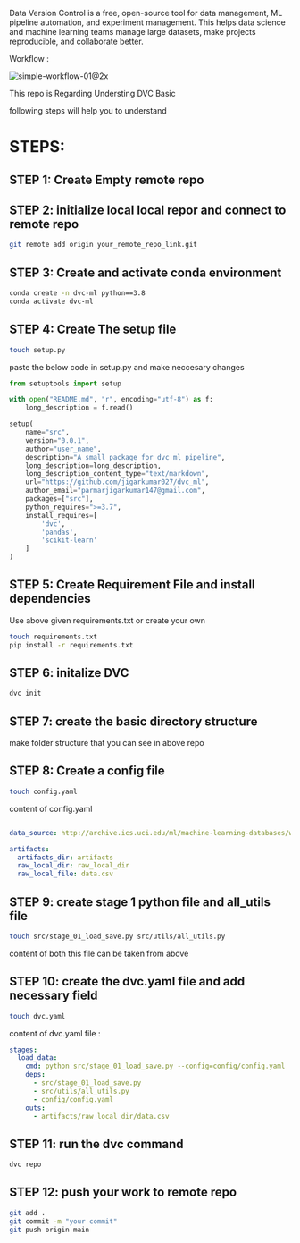 Data Version Control is a free, open-source tool for data management, ML pipeline automation, and experiment management. This helps data science and machine learning teams manage large datasets, make projects reproducible, and collaborate better.

Workflow : 

![simple-workflow-01@2x](https://github.com/jigarkumar027/dvc_ml/assets/53794122/16ceac24-e063-4055-9a88-c82557b5f343)


This repo is Regarding Understing DVC Basic 

following steps will help you to understand 
# STEPS:

## STEP 1: Create Empty remote repo 

## STEP 2: initialize local local repor and connect to remote repo

```bash 
git remote add origin your_remote_repo_link.git
```

## STEP 3: Create and activate conda environment 

```bash
conda create -n dvc-ml python==3.8 
conda activate dvc-ml
```

## STEP 4: Create The setup file 
```bash
touch setup.py
```

paste the below code in setup.py and make neccesary changes

```python
from setuptools import setup

with open("README.md", "r", encoding="utf-8") as f:
    long_description = f.read()

setup(
    name="src",
    version="0.0.1",
    author="user_name",
    description="A small package for dvc ml pipeline",
    long_description=long_description,
    long_description_content_type="text/markdown",
    url="https://github.com/jigarkumar027/dvc_ml",
    author_email="parmarjigarkumar147@gmail.com",
    packages=["src"],
    python_requires=">=3.7",
    install_requires=[
        'dvc',
        'pandas',
        'scikit-learn'
    ]
)
```

## STEP 5: Create Requirement File and install dependencies

Use above given requirements.txt or create your own
```bash
touch requirements.txt
pip install -r requirements.txt
```

## STEP 6: initalize DVC
```bash
dvc init
```

## STEP 7: create the basic directory structure
make folder structure that you can see in above repo

## STEP 8: Create a config file 

```bash 
touch config.yaml
```
content of config.yaml
```yaml

data_source: http://archive.ics.uci.edu/ml/machine-learning-databases/wine-quality/winequality-red.csv

artifacts:
  artifacts_dir: artifacts
  raw_local_dir: raw_local_dir
  raw_local_file: data.csv

```

## STEP 9: create stage 1 python file and all_utils file
```bash
touch src/stage_01_load_save.py src/utils/all_utils.py
```
content of both this file can be taken from above 

## STEP 10: create the dvc.yaml file and add necessary field
```bash
touch dvc.yaml
```

content of dvc.yaml file :
```yaml
stages:
  load_data:
    cmd: python src/stage_01_load_save.py --config=config/config.yaml
    deps:
      - src/stage_01_load_save.py
      - src/utils/all_utils.py
      - config/config.yaml
    outs:
      - artifacts/raw_local_dir/data.csv
```

## STEP 11: run the dvc command
```bash
dvc repo
```

## STEP 12: push your work to remote repo
```bash
git add .
git commit -m "your commit"
git push origin main
```



